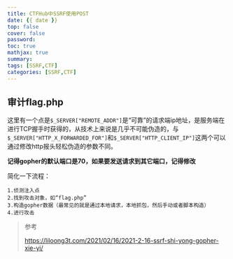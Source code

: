 ```yaml
---
title: CTFHub中SSRF使用POST
date: {{ date }}
top: false
cover: false
password:
toc: true
mathjax: true
summary:
tags: [SSRF,CTF]
categories: [SSRF,CTF]
---
```


## 审计flag.php

这里有一个点是`$_SERVER["REMOTE_ADDR"]`是“可靠”的请求端ip地址，是服务端在进行TCP握手时获得的，从技术上来说是几乎不可能伪造的，与`$_SERVER["HTTP_X_FORWARDED_FOR"]`和`$_SERVER["HTTP_CLIENT_IP"]`这两个可以通过修改http报头轻松伪造的参数不同。



**记得gopher的默认端口是70，如果要发送请求到其它端口，记得修改**

简化一下流程：

```
1.侦测注入点
2.找到攻击对象，如“flag.php”
3.构造gopher数据（最常见的就是通过本地请求，本地抓包，然后手动或者脚本构造）
4.进行攻击
```

> 参考
>
> https://liloong3t.com/2021/02/16/2021-2-16-ssrf-shi-yong-gopher-xie-yi/

